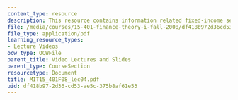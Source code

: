 ```yaml
---
content_type: resource
description: This resource contains information related fixed-income securities.
file: /media/courses/15-401-finance-theory-i-fall-2008/df418b972d36cd53ae5c375b8af61e53_MIT15_401F08_lec04.pdf
file_type: application/pdf
learning_resource_types:
- Lecture Videos
ocw_type: OCWFile
parent_title: Video Lectures and Slides
parent_type: CourseSection
resourcetype: Document
title: MIT15_401F08_lec04.pdf
uid: df418b97-2d36-cd53-ae5c-375b8af61e53
---
```

